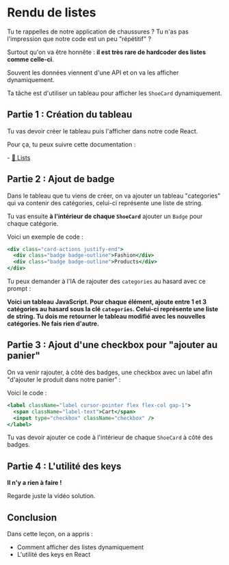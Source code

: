 # Rendu de listes

Tu te rappelles de notre application de chaussures ? Tu n'as pas l'impression que notre code est un peu "répétitif" ?

Surtout qu'on va être honnête : **il est très rare de hardcoder des listes comme celle-ci**.

Souvent les données viennent d'une API et on va les afficher dynamiquement.

Ta tâche est d'utiliser un tableau pour afficher les `ShoeCard` dynamiquement.

## Partie 1 : Création du tableau

Tu vas devoir créer le tableau puis l'afficher dans notre code React.

Pour ça, tu peux suivre cette documentation :

- [📖 Lists](https://react.dev/learn/rendering-lists)

## Partie 2 : Ajout de badge

Dans le tableau que tu viens de créer, on va ajouter un tableau "categories" qui va contenir des catégories, celui-ci représente une liste de string.

Tu vas ensuite **à l'intérieur de chaque `ShoeCard`** ajouter un `Badge` pour chaque catégorie.

Voici un exemple de code :

```jsx
<div class="card-actions justify-end">
  <div class="badge badge-outline">Fashion</div>
  <div class="badge badge-outline">Products</div>
</div>
```

Tu peux demander à l'IA de rajouter des `categories` au hasard avec ce prompt :

**Voici un tableau JavaScript. Pour chaque élément, ajoute entre 1 et 3 catégories au hasard sous la clé `categories`. Celui-ci représente une liste de string. Tu dois me retourner le tableau modifié avec les nouvelles catégories. Ne fais rien d'autre.**

## Partie 3 : Ajout d'une checkbox pour "ajouter au panier"

On va venir rajouter, à côté des badges, une checkbox avec un label afin "d'ajouter le produit dans notre panier" :

Voici le code :

```jsx
<label className="label cursor-pointer flex flex-col gap-1">
  <span className="label-text">Cart</span>
  <input type="checkbox" className="checkbox" />
</label>
```

Tu vas devoir ajouter ce code à l'intérieur de chaque `ShoeCard` à côté des badges.

## Partie 4 : L'utilité des keys

**Il n'y a rien à faire !**

Regarde juste la vidéo solution.

## Conclusion

Dans cette leçon, on a appris :

- Comment afficher des listes dynamiquement
- L'utilité des keys en React
